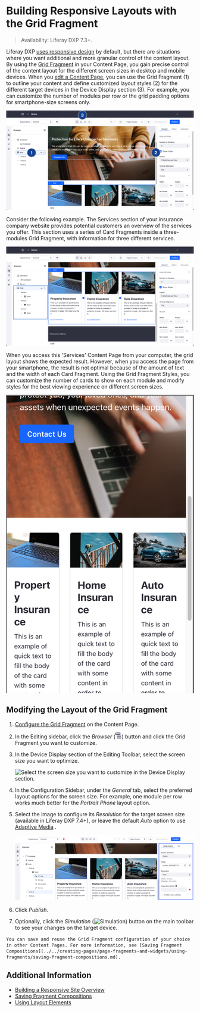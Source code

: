 # Building Responsive Layouts with the Grid Fragment
<!--TASK: Reconsider article.-->
> Availability: Liferay DXP 7.3+.

Liferay DXP [uses responsive design](./building-a-responsive-site.md) by default, but there are situations where you want additional and more granular control of the content layout. By using the [Grid Fragment](../../creating-pages/page-fragments-and-widgets/using-fragments/using-layout-elements.md) in your Content Page, you gain precise control of the content layout for the different screen sizes in desktop and mobile devices. When you [edit a Content Page](../../creating-pages/using-content-pages/adding-elements-to-content-pages.md), you can use the Grid Fragment (1) to outline your content and define customized layout styles (2) for the different target devices in the Device Display section (3). For example, you can customize the number of modules per row or the grid padding options for smartphone-size screens only.

![Using the Grid Fragment you can customize the layout options for different screen sizes.](./building-responsive-layouts-with-the-grid-fragment/images/04.png) 

Consider the following example. The Services section of your insurance company website provides potential customers an overview of the services you offer. This section uses a series of Card Fragments inside a three-modules Grid Fragment, with information for three different services.

![You can customize your content layout combining the Grid Fragments with other Fragments.](./building-responsive-layouts-with-the-grid-fragment/images/01.png) 

When you access this 'Services' Content Page from your computer, the grid layout shows the expected result. However, when you access the page from your smartphone, the result is not optimal because of the amount of text and the width of each Card Fragment. Using the Grid Fragment Styles, you can customize the number of cards to show on each module and modify styles for the best viewing experience on different screen sizes.

![The default grid layout style is not optimized for a smartphone-sized screen.](./building-responsive-layouts-with-the-grid-fragment/images/02.png)

## Modifying the Layout of the Grid Fragment

1. [Configure the Grid Fragment](../../creating-pages/page-fragments-and-widgets/using-fragments/using-layout-elements.md) on the Content Page.
1. In the Editing sidebar, click the *Browser* (![Simulation](../../../images/icon-hierarchy.png)) button and click the Grid Fragment you want to customize.
1. In the Device Display section of the Editing Toolbar, select the screen size you want to optimize.

    ![Select the screen size you want to customize in the Device Display section.](./building-responsive-layouts-with-the-grid-fragment/images/06.png)

1. In the Configuration Sidebar, under the *General* tab, select the preferred layout options for the screen size. For example, one module per row works much better for the *Portrait Phone* layout option.
1. Select the image to configure its *Resolution* for the target screen size (available in Liferay DXP 7.4+), or leave the default *Auto* option to use [Adaptive Media](../../../content-authoring-and-management/documents-and-media/publishing-and-sharing/serving-device-and-screen-optimized-media/how-adaptive-media-works.md) .

    ![Select the image resolution for the target screen size or leave the Auto option to use Adaptive Media.](./building-responsive-layouts-with-the-grid-fragment/images/05.png) 

1. Click *Publish*.
1. Optionally, click the *Simulation* (![Simulation](../../../images/icon-simulation.png)) button on the main toolbar to see your changes on the target device.

```{tip}
You can save and reuse the Grid Fragment configuration of your choice in other Content Pages. For more information, see [Saving Fragment Compositions](../../creating-pages/page-fragments-and-widgets/using-fragments/saving-fragment-compositions.md).
```

## Additional Information

- [Building a Responsive Site Overview](./building-a-responsive-site.md)
- [Saving Fragment Compositions](../../creating-pages/page-fragments-and-widgets/using-fragments/saving-fragment-compositions.md)
- [Using Layout Elements](../../creating-pages/page-fragments-and-widgets/using-fragments/using-layout-elements.md)
